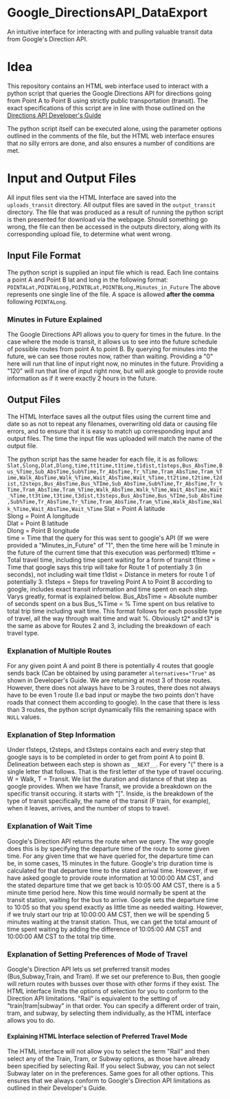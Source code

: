 # Google_DirectionsAPI_DataExport
An intuitive interface for interacting with and pulling valuable transit data from Google's Direction API.
# Idea
This repository contains an HTML web interface used to interact with a python script that queries the Google Directions API for directions going from Point A to Point B using strictly public transportation (transit). The exact specifications of this script are in line with those outlined on the [Directions API Developer's Guide](https://developers.google.com/maps/documentation/directions/intro "Directions API Developer's Guide")

The python script itself can be executed alone, using the parameter options outlined in the comments of the file, but the HTML web interface ensures that no silly errors are done, and also ensures a number of conditions are met. 

# Input and Output Files
All input files sent via the HTML Interface are saved into the `uploads_transit` directory. All output files are saved in the `output_transit` directory. The file that was produced as a result of running the python script is then presented for download via the webpage. Should something go wrong, the file can then be accessed in the outputs directory, along with its corresponding upload file, to determine what went wrong. 

## Input File Format
The python script is supplied an input file which is read. Each line contains a point A and Point B lat and long in the following format:
`POINTALat,POINTALong,POINTBLat,POINTBLong,Minutes_in_Future`
The above represents one single line of the file. A space is allowed **after the comma** following `POINTALong`.
### Minutes in Future Explained
The Google Directions API allows you to query for times in the future. In the case where the mode is transit, it allows us to see into the future schedule of possible routes from point A to point B. By querying for minutes into the future, we can see those routes now, rather than waiting. Providing a "0" here will run that line of input right now, no minutes in the future. Providing a "120" will run that line of input right now, but will ask google to provide route information as if it were exactly 2 hours in the future.

## Output Files
The HTML Interface saves all the output files using the current time and date so as not to repeat any filenames, overwriting old data or causing file errors, and to ensure that it is easy to match up corresponding input and output files. The time the input file was uploaded will match the name of the output file. 

The python script has the same header for each file, it is as follows: 
```Slat,Slong,Dlat,Dlong,time,tt1time,t1time,t1dist,t1steps,Bus_AbsTime,Bus_%Time,Sub_AbsTime,Sub%Time,Tr_AbsTime,Tr_%Time,Tram_AbsTime,Tram_%Time,Walk_AbsTime,Walk_%Time,Wait_AbsTime,Wait_%Time,tt2time,t2time,t2dist,t2steps,Bus_AbsTime,Bus_%TIme,Sub_AbsTime,Sub%Time,Tr_AbsTime,Tr_%Time,Tram_AbsTime,Tram_%Time,Walk_AbsTime,Walk_%Time,Wait_AbsTime,Wait_%Time,tt3time,t3time,t3dist,t3steps,Bus_AbsTime,Bus_%TIme,Sub_AbsTime,Sub%Time,Tr_AbsTime,Tr_%Time,Tram_AbsTime,Tram_%Time,Walk_AbsTime,Walk_%Time,Wait_AbsTime,Wait_%Time```
Slat = Point A latitude<br />
Slong = Point A longitude<br />
Dlat = Point B latitude<br />
Dlong = Point B longitude<br />
time = Time that the query for this was sent to google's API (If we were provided a "Minutes_in_Future" of "1", then the time here will be 1 minute in the future of the current time that this execution was performed)
tt1time = Total travel time, including time spent waiting for a form of transit
t1time = Time that google says this trip will take for Route 1 of potentially 3 (in seconds), not including wait time
t1dist = Distance in meters for route 1 of potentially 3.
t1steps = Steps for traveling Point A to Point B according to google, includes exact transit information and time spent on each step. Varys greatly, format is explained below.
Bus_AbsTime = Absolute number of seconds spent on a bus
Bus_%Time = % Time spent on bus relative to total trip time including wait time. 
This format follows for each possible type of travel, all the way through wait time and wait %.
Obviously t2* and t3* is the same as above for Routes 2 and 3, including the breakdown of each travel type.

### Explanation of Multiple Routes
For any given point A and point B there is potentially 4 routes that google sends back (Can be obtained by using parameter `alternatives="True"` as shown in Developer's Guide. We are returning at most 3 of those routes. However, there does not always have to be 3 routes, there does not always have to be even 1 route (I.e bad input or maybe the two points don't have roads that connect them according to google). In the case that there is less than 3 routes, the python script dynamically fills the remaining space with `NULL` values. 
### Explanation of Step Information
Under t1steps, t2steps, and t3steps contains each and every step that google says is to be completed in order to get from point A to point B. Delineation between each step is shown as `__NEXT__`. For every "(" there is a single letter that follows. That is the first letter of the type of travel occuring. W = Walk, T = Transit. We list the duration and distance of that step as google provides. When we have Transit, we provide a breakdown on the specific transit occuring. it starts with "\[". Inside, is the breakdown of the type of transit specifically, the name of the transit (F train, for example), when it leaves, arrives, and the number of stops to travel. 
### Explanation of Wait Time
Google's Direction API returns the route when we query. The way google does this is by specifying the departure time of the route to some given time. For any given time that we have queried for, the departure time can be, in some cases, 15 minutes in the future. Google's trip duration time is calculated for that departure time to the stated arrival time. However, if we have asked google to provide route information at 10:00:00 AM CST, and the stated departure time that we get back is 10:05:00 AM CST, there is a 5 minute time period here. Now this time would normally be spent at the transit station, waiting for the bus to arrive. Google sets the departure time to 10:05 so that you spend exactly as little time as needed waiting. However, if we truly start our trip at 10:00:00 AM CST, then we will be spending 5 minutes waiting at the transit station. Thus, we can get the total amount of time spent waiting by adding the difference of 10:05:00 AM CST and 10:00:00 AM CST to the total trip time. 
### Explanation of Setting Preferences of Mode of Travel
Google's Direction API lets us set preferred transit modes (Bus,Subway,Train, and Tram). If we set our preference to Bus, then google will return routes with busses over those with other forms if they exist. The HTML interface limits the options of selection for you to conform to the Direction API limitations. "Rail" is equivalent to the setting of "train|tram|subway" in that order. You can specify a different order of train, tram, and subway, by selecting them individually, as the HTML interface allows you to do. 
#### Explaining HTML Interface selection of Preferred Travel Mode
The HTML interface will not allow you to select the term "Rail" and then select any of the Train, Tram, or Subway options, as those have already been specified by selecting Rail. If you select Subway, you can not select Subway later on in the preferences. Same goes for all other options. This ensures that we always conform to Google's Direction API limitations as outlined in their Developer's Guide.


